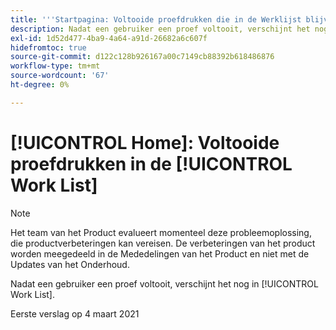 ```yaml
---
title: '''Startpagina: Voltooide proefdrukken die in de Werklijst blijven"'
description: Nadat een gebruiker een proef voltooit, verschijnt het nog in [!UICONTROL Work List].
exl-id: 1d52d477-4ba9-4a64-a91d-26682a6c607f
hidefromtoc: true
source-git-commit: d122c128b926167a00c7149cb88392b618486876
workflow-type: tm+mt
source-wordcount: '67'
ht-degree: 0%

---
```


# [!UICONTROL Home]: Voltooide proefdrukken in de [!UICONTROL Work List]

>[!NOTE]
>
>Het team van het Product evalueert momenteel deze probleemoplossing, die productverbeteringen kan vereisen. De verbeteringen van het product worden meegedeeld in de Mededelingen van het Product en niet met de Updates van het Onderhoud.

Nadat een gebruiker een proef voltooit, verschijnt het nog in [!UICONTROL Work List].

Eerste verslag op 4 maart 2021
